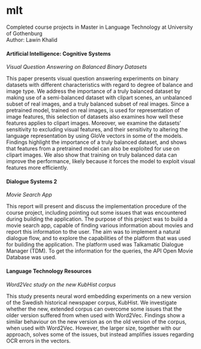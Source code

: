# mlt
Completed course projects in Master in Language Technology at University of Gothenburg  
Author: Lawin Khalid



#### Artificial Intelligence: Cognitive Systems  
_Visual Question Answering on Balanced Binary Datasets_

This paper presents visual question answering
experiments on binary datasets
with different characteristics with regard
to degree of balance and image type. We
address the importance of a truly balanced
dataset by making use of a semi-balanced
dataset with clipart scenes, an unbalanced
subset of real images, and a truly balanced
subset of real images. Since a pretrained
model, trained on real images, is used for
representation of image features, this selection
of datasets also examines how well
these features applies to clipart images.
Moreover, we examine the datasets’ sensitivity
to excluding visual features, and
their sensitivity to altering the language
representation by using GloVe vectors in
some of the models. Findings highlight
the importance of a truly balanced dataset,
and shows that features from a pretrained
model can also be exploited for use on
clipart images. We also show that training
on truly balanced data can improve the
performance, likely because it forces the
model to exploit visual features more efficiently.



#### Dialogue Systems 2
_Movie Search App_

This report will present and discuss the implementation procedure of the course project,
including pointing out some issues that was encountered during building the application. The
purpose of this project was to build a movie search app, capable of finding various information
about movies and report this information to the user. The aim was to implement a natural dialogue
flow, and to explore the capabilities of the platform that was used for building the application.
The platform used was Talkamatic Dialogue Manager (TDM). To get the information for the
queries, the API Open Movie Database was used.



#### Language Technology Resources
_Word2Vec study on the new KubHist corpus_

This study presents neural word embedding
experiments on a new version of
the Swedish historical newspaper corpus,
KubHist. We investigate whether the new,
extended corpus can overcome some issues
that the older version suffered from
when used with Word2Vec. Findings show
a similar behaviour on the new version as
on the old version of the corpus, when
used with Word2Vec. However, the larger
size, together with our approach, solves
some of the issues, but instead amplifies
issues regarding OCR errors in the vectors.
